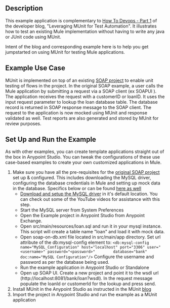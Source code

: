 ## Description

This example application is complementary to [How To Devops - Part 1]( http://blogs.mulesoft.com/dev/howto/howto-devops-munit) of the developer blog, "Leveraging MUnit for Test Automation". It illustrates how to test an existing Mule implementation without having to write any java or JUnit code using MUnit.  

Intent of the blog and corresponding example here is to help you get jumpstarted on using MUnit for testing Mule applications. 

## Example Use Case

MUnit is implemented on top of an existing [SOAP project](https://www.mulesoft.com/exchange/#!/expose-database-through-soap-web-service) to enable unit testing of flows in the project. 
In the original SOAP example, a user calls the Mule application by submitting a request via a SOAP client (ex SOAPUI ). The application receives the request with a customerID or loanID. It uses the input request parameter to lookup the loan database table. The database record is returned in SOAP response message to the SOAP client.
The request to the application is now mocked using MUnit and response validated as well. Test reports are also generated and stored by MUnit for review purposes.

## Set Up and Run the Example

As with other examples, you can create template applications straight out of the box in Anypoint Studio. You can tweak the configurations of these use case-based examples to create your own customized applications in Mule.

1. Make sure you have all the pre-requisites for the [original SOAP project](https://www.mulesoft.com/exchange/#!/expose-database-through-soap-web-service) set up & configured. This includes downloading the MySQL driver, configuring the database credentials in Mule and setting up mock data in the database. Specifics below or can be found [here as well]( https://www.mulesoft.com/exchange/#!/expose-database-through-soap-web-service)
    * [Download and setup the MySQL driver](http://dev.mysql.com/doc/refman/5.7/en/installing.html) in it's default location. You can check out some of the YouTube videos for assistance with this step.
    * Start the MySQL server from System Preferences
    * Open the Example project in Anypoint Studio from Anypoint Exchange.
    * Open src/main/resources/loan.sql and run it in your mysql instance. This script will create a table name "loan" and load it with mock data.
    * Open soap-on-db.xml file located in src/main/app directory. Set url attribute of the db:mysql-config element to:
    `<db:mysql-config name="MySQL_Configuration" host="localhost" port="3306" user="<username>" password="<password>"        database="bank" doc:name="MySQL Configuration"/>` Configure the username and password as per the database being used.
   * Run the example application in Anypoint Studio or Standalone
   * Open up SOAP UI. Create a new project and point it to the wsdl url
(http://localhost:8081/bank/loan?wsdl). In the request message populate the loanId or customerId for the lookup and press send.
2. Install MUnit in the Anypoint Studio as instructed in the MUnit [blog](http://blogs.mulesoft.com/dev/howto/howto-devops-munit)
3. Import the project in Anypoint Studio and run the example as a MUnit application
